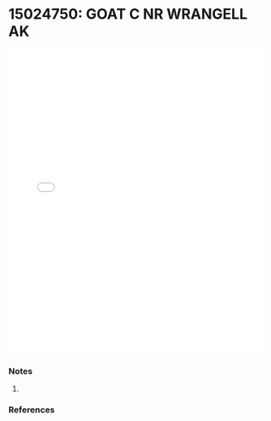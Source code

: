 # 15024750: GOAT C NR WRANGELL AK

<iframe src="/_static/stations/15024750_fdc.html" width="100%" height="600" frameborder="0"></iframe>

### Notes
1. 

### References

